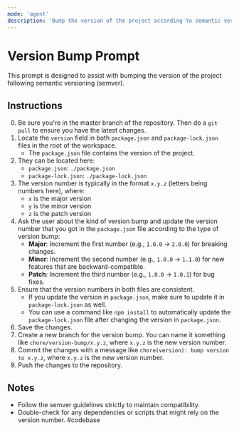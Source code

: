 ```yaml
---
mode: 'agent'
description: 'Bump the version of the project according to semantic versioning (semver).'
---
```


# Version Bump Prompt

This prompt is designed to assist with bumping the version of the project following semantic versioning (semver).

## Instructions

0. Be sure you're in the master branch of the repository. Then do a `git pull` to ensure you have the latest changes.
1. Locate the `version` field in both `package.json` and `package-lock.json` files in the root of the workspace.
   - The `package.json` file contains the version of the project.
2. They can be located here:
   - `package.json`: `./package.json`
   - `package-lock.json`: `./package-lock.json`
3. The version number is typically in the format `x.y.z` (letters being numbers here), where:
   - `x` is the major version
   - `y` is the minor version
   - `z` is the patch version
4. Ask the user about the kind of version bump and update the version number that you got in the `package.json` file according to the type of version bump:
   - **Major**: Increment the first number (e.g., `1.0.0` → `2.0.0`) for breaking changes.
   - **Minor**: Increment the second number (e.g., `1.0.0` → `1.1.0`) for new features that are backward-compatible.
   - **Patch**: Increment the third number (e.g., `1.0.0` → `1.0.1`) for bug fixes.
5. Ensure that the version numbers in both files are consistent.
   - If you update the version in `package.json`, make sure to update it in `package-lock.json` as well.
   - You can use a command like `npm install` to automatically update the `package-lock.json` file after changing the version in `package.json`.
6. Save the changes.
7. Create a new branch for the version bump. You can name it something like `chore/version-bump/x.y.z`, where `x.y.z` is the new version number.
8. Commit the changes with a message like `chore(version): bump version to x.y.z`, where `x.y.z` is the new version number.
9. Push the changes to the repository.

## Notes

- Follow the semver guidelines strictly to maintain compatibility.
- Double-check for any dependencies or scripts that might rely on the version number.
#codebase
